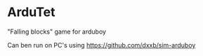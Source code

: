 # ArduTet
"Falling blocks" game for arduboy

Can ben run on PC's using https://github.com/dxxb/sim-arduboy
